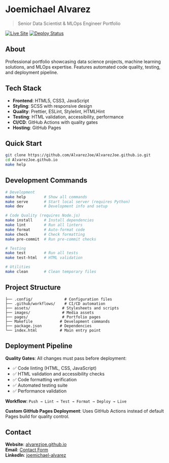 # Joemichael Alvarez

> Senior Data Scientist & MLOps Engineer Portfolio

[![Live Site](https://img.shields.io/badge/live-alvarezjoe.github.io-blue)](https://alvarezjoe.github.io)
[![Deploy Status](https://github.com/AlvarezJoe/AlvarezJoe.github.io/workflows/Code%20Quality%20%26%20Deploy/badge.svg)](https://github.com/AlvarezJoe/AlvarezJoe.github.io/actions)

## About

Professional portfolio showcasing data science projects, machine learning solutions, and MLOps expertise. Features automated code quality, testing, and deployment pipeline.

## Tech Stack

- **Frontend**: HTML5, CSS3, JavaScript
- **Styling**: SCSS with responsive design  
- **Quality**: Prettier, ESLint, Stylelint, HTMLHint
- **Testing**: HTML validation, accessibility, performance
- **CI/CD**: GitHub Actions with quality gates
- **Hosting**: GitHub Pages

## Quick Start

```bash
git clone https://github.com/AlvarezJoe/AlvarezJoe.github.io.git
cd AlvarezJoe.github.io
make help
```

## Development Commands

```bash
# Development
make help        # Show all commands
make serve       # Start local server (requires Python)
make dev         # Development info and setup

# Code Quality (requires Node.js)
make install     # Install dependencies  
make lint        # Run all linters
make format      # Auto-format code
make check       # Check formatting
make pre-commit  # Run pre-commit checks

# Testing
make test        # Run all tests
make test-html   # HTML validation

# Utilities
make clean       # Clean temporary files
```

## Project Structure

```
├── .config/              # Configuration files
├── .github/workflows/    # CI/CD automation
├── assets/              # Stylesheets and scripts
├── images/              # Media assets
├── pages/               # Portfolio pages
├── Makefile            # Development commands
├── package.json        # Dependencies
└── index.html          # Main entry point
```

## Deployment Pipeline

**Quality Gates**: All changes must pass before deployment:
- ✅ Code linting (HTML, CSS, JavaScript)
- ✅ HTML validation and accessibility checks  
- ✅ Code formatting verification
- ✅ Automated testing suite
- ✅ Performance validation

**Workflow**: `Push → Lint → Test → Format → Deploy → Live`

**Custom GitHub Pages Deployment**: Uses GitHub Actions instead of default Pages build for quality control.

## Contact

**Website**: [alvarezjoe.github.io](https://alvarezjoe.github.io)  
**Email**: [Contact Form](https://alvarezjoe.github.io/pages/contact.html)  
**LinkedIn**: [joemichael-alvarez](https://linkedin.com/in/joemichael-alvarez)
